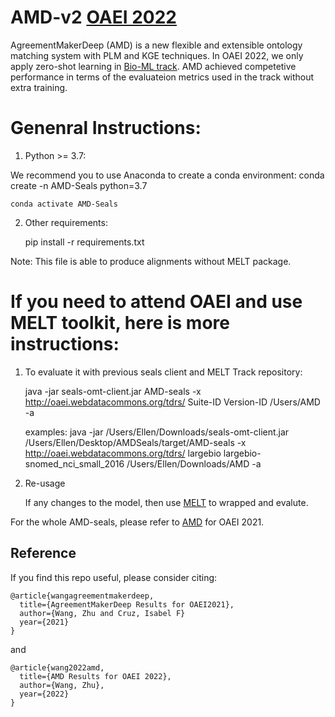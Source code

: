 # AMD-v2 [OAEI 2022](http://disi.unitn.it/~pavel/om2022/papers/oaei22_paper3.pdf)
AgreementMakerDeep (AMD) is a new flexible and extensible ontology matching system with PLM and KGE techniques. In OAEI 2022, we only apply zero-shot learning in [Bio-ML track](https://www.cs.ox.ac.uk/isg/projects/ConCur/oaei/index.html). AMD achieved competetive performance in terms of the evaluateion metrics used in the track without extra training.


# Genenral Instructions:

1. Python >= 3.7:

We recommend you to use Anaconda to create a conda environment:
	conda create -n AMD-Seals python=3.7

	conda activate AMD-Seals

2. Other requirements:

	pip install -r requirements.txt
  
Note: This file is able to produce alignments without MELT package.
  
# If you need to attend OAEI and use MELT toolkit, here is more instructions:

1. To evaluate it with previous seals client and MELT Track repository:
	
	java -jar seals-omt-client.jar AMD-seals -x http://oaei.webdatacommons.org/tdrs/ Suite-ID Version-ID /Users/AMD -a

	examples:
	java -jar /Users/Ellen/Downloads/seals-omt-client.jar /Users/Ellen/Desktop/AMDSeals/target/AMD-seals -x http://oaei.webdatacommons.org/tdrs/ largebio largebio-snomed_nci_small_2016 /Users/Ellen/Downloads/AMD -a

2. Re-usage

    If any changes to the model, then use [MELT](http://oaei.ontologymatching.org/2021/melt/index.html) to wrapped and evalute.

For the whole AMD-seals, please refer to [AMD](https://github.com/ellenzhuwang/AgreementMakerDeep) for OAEI 2021.

## Reference

   If you find this repo useful, please consider citing:
```
@article{wangagreementmakerdeep,
  title={AgreementMakerDeep Results for OAEI2021},
  author={Wang, Zhu and Cruz, Isabel F}
  year={2021}
}
```
and 
```
@article{wang2022amd,
  title={AMD Results for OAEI 2022},
  author={Wang, Zhu},
  year={2022}
}
```

